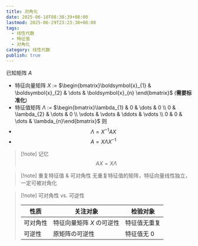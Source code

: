 ```yaml
---
title: 对角化
date: 2025-06-10T08:38:39+08:00
lastmod: 2025-06-29T23:23:30+08:00
tags:
  - 线性代数
  - 特征值
  - 对角化
category: 线性代数
publish: true
---
```


已知矩阵 $A$
- 特征向量矩阵 $X$ := $\begin{bmatrix}\boldsymbol{x}_{1} & \boldsymbol{x}_{2} & \dots & \boldsymbol{x}_{n}  \end{bmatrix}$ (**需要标准化**)
- 特征值矩阵 $\Lambda$ := $\begin{bmatrix}\lambda_{1} & 0 & \dots & 0 \\ 0 & \lambda_{2} & \dots & 0 \\ \vdots &  \vdots & \ddots & \vdots \\ 0 & 0 & \dots & \lambda_{n}\end{bmatrix}$
则
- $$\Lambda=X^{-1}AX$$
- $$A=X\Lambda X^{-1}$$

>[!note] 记忆
>$$AX=X\Lambda$$

>[!note] 重复特征值 & 可对角性
>无重复特征值的矩阵，特征向量线性独立，一定可被对角化

>[!note] 可对角性 vs. 可逆性
> 
> | 性质   | 关注对象            | 检验对象     |
> | ---- | --------------- | -------- |
> | 可对角性 | 特征向量矩阵 $X$ の可逆性 | 特征值无重复   |
> | 可逆性  | 原矩阵の可逆性         | 特征值无 $0$ |

